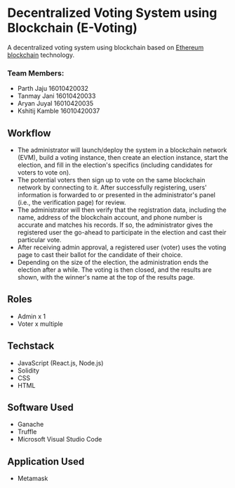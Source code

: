 # Decentralized Voting System using Blockchain (E-Voting)

A decentralized voting system using blockchain based on [Ethereum blockchain](https://ethereum.org/dapps/) technology.

### Team Members:
- Parth Jaju 16010420032
- Tanmay Jani 16010420033
- Aryan Juyal 16010420035
- Kshitij Kamble 16010420037

## Workflow

- The administrator will launch/deploy the system in a blockchain network (EVM), build a voting instance, then create an election instance, start the election, and fill in the election's specifics (including candidates for voters to vote on).
- The potential voters then sign up to vote on the same blockchain network by connecting to it. After successfully registering, users' information is forwarded to or presented in the administrator's panel (i.e., the verification page) for review.
- The administrator will then verify that the registration data, including the name, address of the blockchain account, and phone number is accurate and matches his records. If so, the administrator gives the registered user the go-ahead to participate in the election and cast their particular vote.
- After receiving admin approval, a registered user (voter) uses the voting page to cast their ballot for the candidate of their choice.
- Depending on the size of the election, the administration ends the election after a while. The voting is then closed, and the results are shown, with the winner's name at the top of the results page.

## Roles
- Admin x 1
- Voter x multiple

## Techstack
- JavaScript (React.js, Node.js)
- Solidity
- CSS
- HTML

## Software Used
- Ganache
- Truffle
- Microsoft Visual Studio Code

## Application Used
- Metamask

